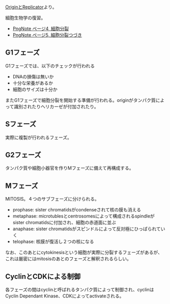 [OriginとReplicator](OriginとReplicator.md)より。

細胞生物学の復習。

- [PngNote ページ4, 細胞分裂](https://karino2.github.io/ImageGallery/MolecularBiology728x.html#lg=1&slide=3)
- [PngNote ページ5, 細胞分裂つづき](https://karino2.github.io/ImageGallery/MolecularBiology728x.html#lg=1&slide=4)

## G1フェーズ

G1フェーズでは、以下のチェックが行われる

- DNAの損傷は無いか
- 十分な栄養があるか
- 細胞のサイズは十分か

またG1フェーズで細胞分裂を開始する準備が行われる。originがタンパク質によって識別されたりヘリカーゼが付加されたり。

## Sフェーズ

実際に複製が行われるフェーズ。

## G2フェーズ

タンパク質や細胞小器官を作りMフェーズに備えて再構成する。

## Mフェーズ

MITOSIS。４つのサブフェーズに分けられる。

- prophase: sister chromatidsがcondenseされて核の膜も消える
- metaphase: microtublesとcentrosomesによって構成されるspindleがsister chromatidsに付加され、細胞の赤道面に並ぶ
- anaphase: sister chromatidsがスピンドルによって反対極にひっぱられていく
- telophase: 核膜が復活し２つの核になる

なお、このあとにcytokinesisという細胞が実際に分裂するフェーズがあるが、これは厳密にはmitosisのあとのフェーズと解釈されるらしい。

## CyclinとCDKによる制御

各フェーズの間はcyclinと呼ばれるタンパク質によって制御され、cyclinはCyclin Dependant Kinase、CDKによってactivateされる。